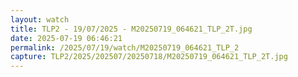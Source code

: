 ```yaml
---
layout: watch
title: TLP2 - 19/07/2025 - M20250719_064621_TLP_2T.jpg
date: 2025-07-19 06:46:21
permalink: /2025/07/19/watch/M20250719_064621_TLP_2
capture: TLP2/2025/202507/20250718/M20250719_064621_TLP_2T.jpg
---
```

